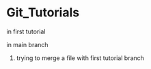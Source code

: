 
# Git_Tutorials

in first tutorial

in main branch
1. trying to merge a file with first tutorial branch




